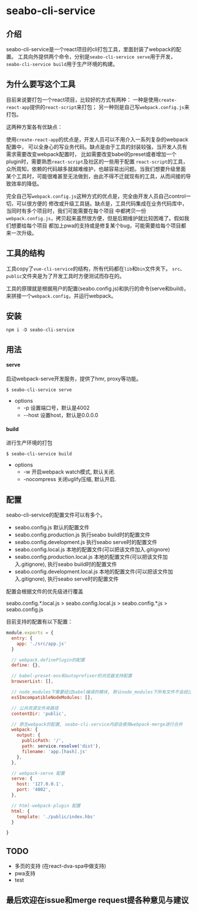 # seabo-cli-service

## 介绍

seabo-cli-service是一个react项目的cli打包工具，里面封装了webpack的配置。
工具向外提供两个命令，分别是`seabo-cli-service serve`用于开发，`seabo-cli-service build`用于生产环境的构建。

## 为什么要写这个工具

目前来说要打包一个react项目，比较好的方式有两种：
一种是使用`create-react-app`提供的`react-script`来打包；
另一种则是自己写`webpack.config.js`来打包。


这两种方案各有优缺点：

使用`create-react-app`的优点是，开发人员可以不用介入一系列复杂的webpack配置中，
可以全身心的写业务代码。缺点是由于工具的封装较强，当开发人员有需求需要改变webpack配置时，
比如需要改变babel的preset或者增加一个plugin时，需要熟悉`react-script`及社区的一些用于配置
`react-script`的工具，众所周知，依赖的代码越多就越难维护，也越容易出问题。当我们想要升级里面
某个工具时，可能很难甚至无法做到，由此不得不迁就现有的工具，从而间接的导致效率的降低。


完全自己写`webpack.config.js`这种方式的优点是，完全由开发人员自己control一切，可以很方便的
修改或升级工具链。缺点是，工具代码集成在业务代码库中，当同时有多个项目时，我们可能需要在每个项目
中都拷贝一份`webpack.config.js`，拷贝起来虽然很方便，但是后期维护就比较困难了。假如我们想要给每个项目
都加上pwa的支持或是修复某个bug，可能需要给每个项目都来一次升级。

## 工具的结构

工具copy了`vue-cli-service`的结构，所有代码都在`lib`和`bin`文件夹下。
`src`、`public`文件夹是为了开发工具时方便测试而存在的。

工具的原理就是根据用户的配置(seabo.config.js)和执行的命令(serve和build)，
来拼接一个`webpack.config`，并运行webpack。

## 安装

```
npm i -D seabo-cli-service
```

## 用法

#### serve

启动webpack-serve开发服务，提供了hmr, proxy等功能。

```
$ seabo-cli-service serve
```

- options
  * -p <port> 设置端口号，默认是4002
  * --host <host> 设置host，默认是0.0.0.0

#### build

进行生产环境的打包

```
$ seabo-cli-service build
```

- options
  * -w 开启webpack watch模式, 默认关闭.
  * -nocompress 关闭uglify压缩, 默认开启.

## 配置

seabo-cli-service的配置文件可以有多个。

- seabo.config.js 默认的配置文件
- seabo.config.production.js 执行seabo build时的配置文件
- seabo.config.development.js 执行seabo serve时的配置文件
- seabo.config.local.js 本地的配置文件(可以把该文件加入.gitignore)
- seabo.config.production.local.js 本地的配置文件(可以把该文件加入.gitignore), 执行seabo build时的配置文件
- seabo.config.development.local.js 本地的配置文件(可以把该文件加入.gitignore), 执行seabo serve时的配置文件

配置会根据文件的优先级进行覆盖

seabo.config.\*.local.js > seabo.config.local.js > seabo.config.\*.js > seabo.config.js


目前支持的配置有以下配置：

```js
module.exports = {
  entry: {
    app: './src/app.js'
  }

  // webpack.definePlugin的配置
  define: {},

  // babel-preset-env和autoprefixer的浏览器支持配置
  browserList: [],

  // node_modules下需要经过babel编译的模块, 默认node_modules下所有文件不会经过babel编译
  es5ImcompatibleNodeModules: [],

  // 公共资源文件夹路径
  contentDir: 'public',

  // 原生webpack的配置, seabo-cli-service内部会使用webpack-merge进行合并
  webpack: {
    output: {
      publicPath: '/',
      path: service.resolve('dist'),
      filename: 'app.[hash].js'
    },
  },

  // webpack-serve 配置
  serve: {
    host: '127.0.0.1',
    port: '4002',
  },

  // html-webpack-plugin 配置
  html: {
    template: './public/index.hbs'
  }

}
```


## TODO

- 多页的支持 (在react-dva-spa中做支持)
- pwa支持
- test


## 最后欢迎在issue和merge request提各种意见与建议
